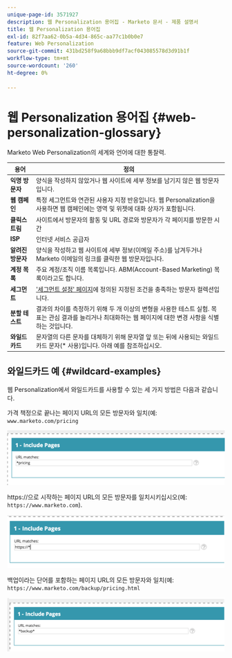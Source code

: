 ```yaml
---
unique-page-id: 3571927
description: 웹 Personalization 용어집 - Marketo 문서 - 제품 설명서
title: 웹 Personalization 용어집
exl-id: 82f7aa62-0b5a-4d34-865c-aa77c1b0b0e7
feature: Web Personalization
source-git-commit: 431bd258f9a68bbb9df7acf043085578d3d91b1f
workflow-type: tm+mt
source-wordcount: '260'
ht-degree: 0%

---
```


# 웹 Personalization 용어집 {#web-personalization-glossary}

Marketo Web Personalization의 세계와 언어에 대한 통찰력.

| 용어 | 정의 |
|---|---|
| **익명 방문자** | 양식을 작성하지 않았거나 웹 사이트에 세부 정보를 남기지 않은 웹 방문자입니다. |
| **웹 캠페인** | 특정 세그먼트와 연관된 사용자 지정 반응입니다. 웹 Personalization을 사용하면 웹 캠페인에는 영역 및 위젯에 대화 상자가 포함됩니다. |
| **클릭스트림** | 사이트에서 방문자의 활동 및 URL 경로와 방문자가 각 페이지를 방문한 시간 |
| **ISP** | 인터넷 서비스 공급자 |
| **알려진 방문자** | 양식을 작성하고 웹 사이트에 세부 정보(이메일 주소)를 남겨두거나 Marketo 이메일의 링크를 클릭한 웹 방문자입니다. |
| **계정 목록** | 주요 계정/조직 이름 목록입니다. ABM(Account-Based Marketing) 목록이라고도 합니다. |
| **세그먼트** | [&#39;세그먼트 설정&#39; 페이지](/help/marketo/product-docs/web-personalization/using-web-segments/web-segments.md)에 정의된 지정된 조건을 충족하는 방문자 컬렉션입니다. |
| **분할 테스트** | 결과의 차이를 측정하기 위해 두 개 이상의 변형을 사용한 테스트 실험. 목표는 관심 결과를 늘리거나 최대화하는 웹 페이지에 대한 변경 사항을 식별하는 것입니다. |
| **와일드카드** | 문자열의 다른 문자를 대체하기 위해 문자열 앞 또는 뒤에 사용되는 와일드카드 문자(&#42; 사용)입니다. 아래 예를 참조하십시오. |

## 와일드카드 예 {#wildcard-examples}

웹 Personalization에서 와일드카드를 사용할 수 있는 세 가지 방법은 다음과 같습니다.

가격 책정으로 끝나는 페이지 URL의 모든 방문자와 일치(예: `www.marketo.com/pricing`

![](assets/wildcard-example-1.png)

https://으로 시작하는 페이지 URL의 모든 방문자를 일치시키십시오(예: `https://www.marketo.com`).

![](assets/wildcard-example-2.png)

백업이라는 단어를 포함하는 페이지 URL의 모든 방문자와 일치(예: `https://www.marketo.com/backup/pricing.html`

![](assets/wildcard-example-3.png)
